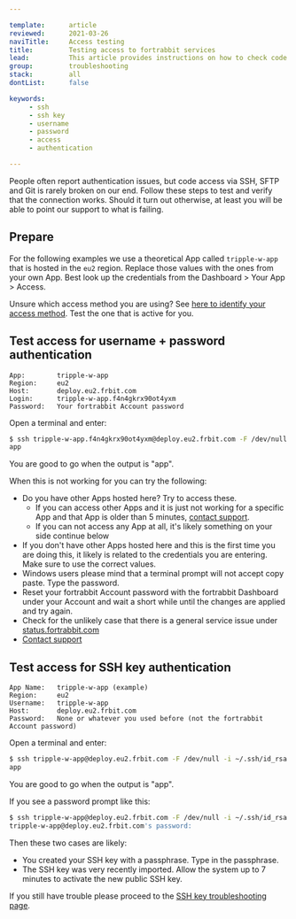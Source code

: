 ```yaml
---

template:      article
reviewed:      2021-03-26
naviTitle:     Access testing
title:         Testing access to fortrabbit services
lead:          This article provides instructions on how to check code access for username + password and SSH key authentication from the terminal using ssh.
group:         troubleshooting
stack:         all
dontList:      false

keywords:
     - ssh
     - ssh key
     - username
     - password
     - access
     - authentication

---
```



People often report authentication issues, but code access via SSH, SFTP and Git is rarely broken on our end. Follow these steps to test and verify that the connection works. Should it turn out otherwise, at least you will be able to point our support to what is failing.


## Prepare

For the following examples we use a theoretical App called `tripple-w-app` that is hosted in the `eu2` region. Replace those values with the ones from your own App. Best look up the credentials from the Dashboard > Your App > Access.

Unsure which access method you are using? See [here to identify your access method](access-methods#toc-identify-your-current-access-method). Test the one that is active for you.



## Test access for username + password authentication

```nohighlight
App:        tripple-w-app
Region:     eu2
Host:       deploy.eu2.frbit.com
Login:      tripple-w-app.f4n4gkrx90ot4yxm
Password:   Your fortrabbit Account password
```

Open a terminal and enter:

```bash
$ ssh tripple-w-app.f4n4gkrx90ot4yxm@deploy.eu2.frbit.com -F /dev/null whoami
app
```

You are good to go when the output is "app".

When this is not working for you can try the following:

* Do you have other Apps hosted here? Try to access these.
  * If you can access other Apps and it is just not working for a specific App and that App is older than 5 minutes, <a href="#asd" onclick="Intercom('showNewMessage', 'I can not access my App ______.')">contact support</a>.
  * If you can not access any App at all, it's likely something on your side continue below
* If you don't have other Apps hosted here and this is the first time you are doing this, it likely is related to the credentials you are entering. Make sure to use the correct values.
* Windows users please mind that a terminal prompt will not accept copy paste. Type the password.
* Reset your fortrabbit Account password with the fortrabbit Dashboard under your Account and wait a short while until the changes are applied and try again.
* Check for the unlikely case that there is a general service issue under [status.fortrabbit.com](https://status.fortrabbit.com)
* <a href="#asd" onclick="Intercom('showNewMessage', 'I can not access my App ______.')">Contact support</a>


## Test access for SSH key authentication

```nohighlight
App Name:   tripple-w-app (example)
Region:     eu2
Username:   tripple-w-app
Host:       deploy.eu2.frbit.com
Password:   None or whatever you used before (not the fortrabbit Account password)
```

Open a terminal and enter:

```bash
$ ssh tripple-w-app@deploy.eu2.frbit.com -F /dev/null -i ~/.ssh/id_rsa whoami
app
```

You are good to go when the output is "app".

If you see a password prompt like this:

```bash
$ ssh tripple-w-app@deploy.eu2.frbit.com -F /dev/null -i ~/.ssh/id_rsa whoami
tripple-w-app@deploy.eu2.frbit.com's password:
```

Then these two cases are likely:

+ You created your SSH key with a passphrase. Type in the passphrase.
+ The SSH key was very recently imported. Allow the system up to 7 minutes to activate the new public SSH key.

If you still have trouble please proceed to the [SSH key troubleshooting page](/ssh-key-troubleshooting).
